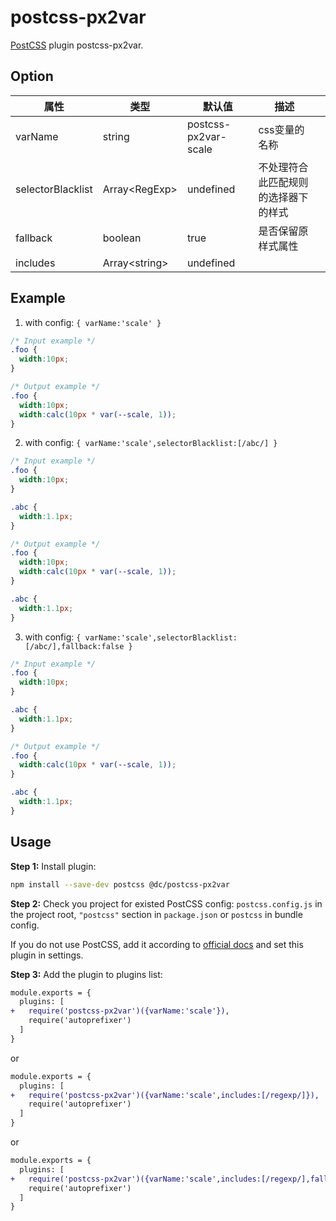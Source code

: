 # postcss-px2var

[PostCSS] plugin postcss-px2var.

[PostCSS]: https://github.com/postcss/postcss

## Option

| 属性              | 类型          | 默认值               | 描述                                 |     |
| ----------------- | ------------- | -------------------- | ------------------------------------ | --- |
| varName           | string        | postcss-px2var-scale | css变量的名称                        |     |
| selectorBlacklist | Array\<RegExp\> | undefined            | 不处理符合此匹配规则的选择器下的样式 |     |
| fallback          | boolean       | true                 | 是否保留原样式属性                   |     |
| includes                  |      Array\<string\>         |           undefined           |                                      |     |

## Example
1. with config: `{ varName:'scale' }`
```css
/* Input example */
.foo {
  width:10px;
}
```

```css
/* Output example */
.foo {
  width:10px;
  width:calc(10px * var(--scale, 1));
}
```

2. with config: `{ varName:'scale',selectorBlacklist:[/abc/] }`
```css
/* Input example */
.foo {
  width:10px;
}

.abc {
  width:1.1px;
}
```

```css
/* Output example */
.foo {
  width:10px;
  width:calc(10px * var(--scale, 1));
}

.abc {
  width:1.1px;
}
```

3. with config: `{ varName:'scale',selectorBlacklist:[/abc/],fallback:false }`
```css
/* Input example */
.foo {
  width:10px;
}

.abc {
  width:1.1px;
}
```

```css
/* Output example */
.foo {
  width:calc(10px * var(--scale, 1));
}

.abc {
  width:1.1px;
}
```

## Usage

**Step 1:** Install plugin:

```sh
npm install --save-dev postcss @dc/postcss-px2var
```

**Step 2:** Check you project for existed PostCSS config: `postcss.config.js`
in the project root, `"postcss"` section in `package.json`
or `postcss` in bundle config.

If you do not use PostCSS, add it according to [official docs]
and set this plugin in settings.

**Step 3:** Add the plugin to plugins list:

```diff
module.exports = {
  plugins: [
+   require('postcss-px2var')({varName:'scale'}),
    require('autoprefixer')
  ]
}
```
or
```diff
module.exports = {
  plugins: [
+   require('postcss-px2var')({varName:'scale',includes:[/regexp/]}),
    require('autoprefixer')
  ]
}
```
or
```diff
module.exports = {
  plugins: [
+   require('postcss-px2var')({varName:'scale',includes:[/regexp/],fallback:false}),
    require('autoprefixer')
  ]
}
```

[official docs]: https://github.com/postcss/postcss#usage
